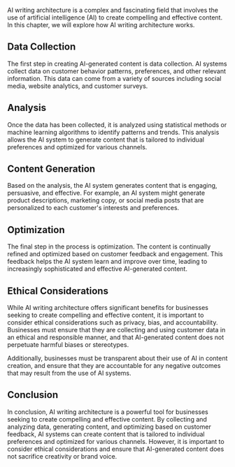 
AI writing architecture is a complex and fascinating field that involves the use of artificial intelligence (AI) to create compelling and effective content. In this chapter, we will explore how AI writing architecture works.

Data Collection
---------------

The first step in creating AI-generated content is data collection. AI systems collect data on customer behavior patterns, preferences, and other relevant information. This data can come from a variety of sources including social media, website analytics, and customer surveys.

Analysis
--------

Once the data has been collected, it is analyzed using statistical methods or machine learning algorithms to identify patterns and trends. This analysis allows the AI system to generate content that is tailored to individual preferences and optimized for various channels.

Content Generation
------------------

Based on the analysis, the AI system generates content that is engaging, persuasive, and effective. For example, an AI system might generate product descriptions, marketing copy, or social media posts that are personalized to each customer's interests and preferences.

Optimization
------------

The final step in the process is optimization. The content is continually refined and optimized based on customer feedback and engagement. This feedback helps the AI system learn and improve over time, leading to increasingly sophisticated and effective AI-generated content.

Ethical Considerations
----------------------

While AI writing architecture offers significant benefits for businesses seeking to create compelling and effective content, it is important to consider ethical considerations such as privacy, bias, and accountability. Businesses must ensure that they are collecting and using customer data in an ethical and responsible manner, and that AI-generated content does not perpetuate harmful biases or stereotypes.

Additionally, businesses must be transparent about their use of AI in content creation, and ensure that they are accountable for any negative outcomes that may result from the use of AI systems.

Conclusion
----------

In conclusion, AI writing architecture is a powerful tool for businesses seeking to create compelling and effective content. By collecting and analyzing data, generating content, and optimizing based on customer feedback, AI systems can create content that is tailored to individual preferences and optimized for various channels. However, it is important to consider ethical considerations and ensure that AI-generated content does not sacrifice creativity or brand voice.
